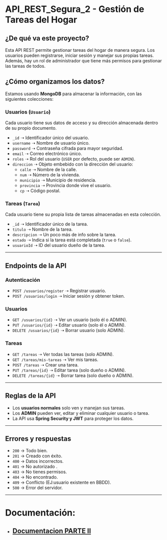 # API_REST_Segura_2 - Gestión de Tareas del Hogar

## ¿De qué va este proyecto?
Esta API REST permite gestionar tareas del hogar de manera segura. Los usuarios pueden registrarse, iniciar sesión y manejar sus propias tareas. Además, hay un rol de administrador que tiene más permisos para gestionar las tareas de todos.

## ¿Cómo organizamos los datos?
Estamos usando **MongoDB** para almacenar la información, con las siguientes colecciones:

### Usuarios (`Usuario`)
Cada usuario tiene sus datos de acceso y su dirección almacenada dentro de su propio documento.  
- `_id` ➝ Identificador único del usuario.  
- `username` ➝ Nombre de usuario único.  
- `password` ➝ Contraseña cifrada para mayor seguridad.  
- `email` ➝ Correo electrónico único.  
- `roles` ➝ Rol del usuario (`USER` por defecto, puede ser `ADMIN`).  
- `direccion` ➝ Objeto embebido con la dirección del usuario:  
  - `calle` ➝ Nombre de la calle.  
  - `num` ➝ Número de la vivienda.  
  - `municipio` ➝ Municipio de residencia.  
  - `provincia` ➝ Provincia donde vive el usuario.  
  - `cp` ➝ Código postal.  

### Tareas (`Tarea`)
Cada usuario tiene su propia lista de tareas almacenadas en esta colección.  
- `_id` ➝ Identificador único de la tarea.  
- `titulo` ➝ Nombre de la tarea.  
- `descripcion` ➝ Un poco más de info sobre la tarea.  
- `estado` ➝ Indica si la tarea está completada (`true` o `false`).  
- `usuarioId` ➝ ID del usuario dueño de la tarea.  


---

## **Endpoints de la API**
###  Autenticación  
- `POST /usuarios/register` ➝ Registrar usuario.  
- `POST /usuarios/login` ➝ Iniciar sesión y obtener token.  

### Usuarios  
- `GET /usuarios/{id}` ➝ Ver un usuario (solo él o ADMIN).  
- `PUT /usuarios/{id}` ➝ Editar usuario (solo él o ADMIN).  
- `DELETE /usuarios/{id}` ➝ Borrar usuario (solo ADMIN).  

### Tareas  
- `GET /tareas` ➝ Ver todas las tareas (solo ADMIN).  
- `GET /tareas/mis-tareas` ➝ Ver mis tareas.  
- `POST /tareas` ➝ Crear una tarea.  
- `PUT /tareas/{id}` ➝ Editar tarea (solo dueño o ADMIN).  
- `DELETE /tareas/{id}` ➝ Borrar tarea (solo dueño o ADMIN).  

---

## **Reglas de la API**
- Los **usuarios normales** solo ven y manejan sus tareas.  
- Los **ADMIN** pueden ver, editar y eliminar cualquier usuario o tarea.  
- La API usa **Spring Security y JWT** para proteger los datos.  

---


## **Errores y respuestas**
- `200` → Todo bien.  
- `201` → Creado con éxito.  
- `400` → Datos incorrectos.  
- `401` → No autorizado .  
- `403` → No tienes permisos.  
- `404` → No encontrado.  
- `409` → Conflicto (EJ:usuario existente en BBDD).
- `500` → Error del servidor.  

---

# **Documentación:**

* ## **[Documentacion PARTE II](src/main/resources/documentation/part_II.md)**


